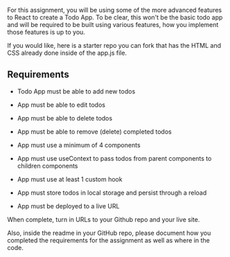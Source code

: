 For this assignment, you will be using some of the more advanced features to React to create a Todo App. To be clear, this won't be the basic todo app and will be required to be built using various features, how you implement those features is up to you.

If you would like, here is a starter repo you can fork that has the HTML and CSS already done inside of the app.js file.

Requirements
------------

* Todo App must be able to add new todos

* App must be able to edit todos

* App must be able to delete todos

* App must be able to remove (delete) completed todos

* App must use a minimum of 4 components

* App must use useContext to pass todos from parent components to children components

* App must use at least 1 custom hook

* App must store todos in local storage and persist through a reload

* App must be deployed to a live URL

When complete, turn in URLs to your Github repo and your live site.

Also, inside the readme in your GitHub repo, please document how you completed the requirements for the assignment as well as where in the code.